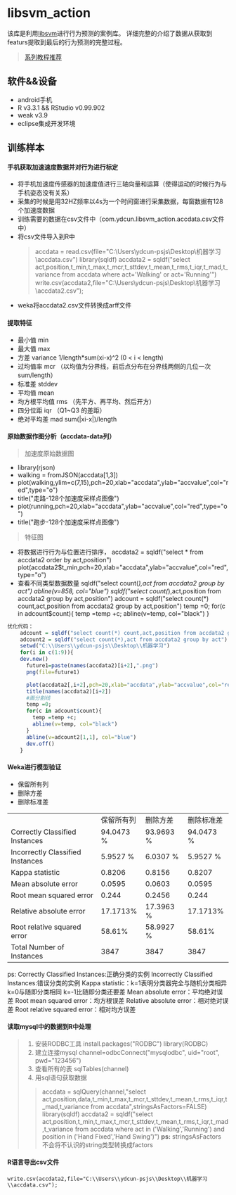 # libsvm_action

该库是利用[libsvm](http://www.csie.ntu.edu.tw/~cjlin/)进行行为预测的案例库。
详细完整的介绍了数据从获取到featurs提取到最后的行为预测的完整过程。
> [系列教程推荐](http://blog.csdn.net/flydreamgg/article/details/4466023)

## 软件&&设备
- android手机
- R v3.3.1 && RStudio v0.99.902
- weak v3.9
- eclipse集成开发环境

## 训练样本

#### 手机获取加速速度数据并对行为进行标定
- 将手机加速度传感器的加速度值进行三轴向量和运算（使得运动的时候行为与手机姿态没有关系）
- 采集的时候是用32HZ频率以4s为一个时间窗进行采集数据，每窗数据有128个加速度数据
- 训练需要的数据在csv文件中（com.ydcun.libsvm_action.accdata.csv文件中）
- 将csv文件导入到R中
	> accdata = read.csv(file="C:\\Users\\ydcun-psjs\\Desktop\\机器学习\\accdata.csv")
	> library(sqldf)
	> accdata2 = sqldf("select act,position,t_min,t_max,t_mcr,t_sttdev,t_mean,t_rms,t_iqr,t_mad,t_variance from accdata where act='Walking' or act='Running'")
	> write.csv(accdata2,file="C:\\Users\\ydcun-psjs\\Desktop\\机器学习\\accdata2.csv");
- weka将accdata2.csv文件转换成arff文件

#### 提取特征
- 最小值 	min
- 最大值 	max
- 方差 variance 1/length*sum(xi-x)^2   (0 < i < length)
- 过均值率 mcr （以均值为分界线，前后点分布在分界线两侧的几位一次 sum/length）
- 标准差 stddev
- 平均值 mean
- 均方根平均值 rms  （先平方、再平均、然后开方）
- 四分位距 iqr （Q1~Q3 的差距）
- 绝对平均差 mad sum(|xi-x|)/length

#### 原始数据作图分析（accdata-data列）

> 加速度原始数据图
- library(rjson)
- walking = fromJSON(accdata[1,3])
- plot(walking,ylim=c(7,15),pch=20,xlab="accdata",ylab="accvalue",col="red",type="o")
- title("走路-128个加速度采样点图像")
- plot(running,pch=20,xlab="accdata",ylab="accvalue",col="red",type="o")
- title("跑步-128个加速度采样点图像")

> 特征图
- 将数据进行行为与位置进行排序，
	accdata2 = sqldf("select * from accdata2 order by act,position")
	plot(accdata2$t_min,pch=20,xlab="accdata",ylab="accvalue",col="red",type="o")
- 查看不同类型数据数量
	sqldf("select count(*),act from accdata2 group by act")
	abline(v=858, col="blue")
	sqldf("select count(*),act,position from accdata2 group by act,position")
	adcount = sqldf("select count(*) count,act,position from accdata2 group by act,position")
	temp =0;
	for(c in adcount$count){
 	temp =temp +c;
	abline(v=temp, col="black")
	}

```R
优化代码：
	adcount = sqldf("select count(*) count,act,position from accdata2 group by act,position")
	adcount2 = sqldf("select count(*),act from accdata2 group by act")
	setwd("C:\\Users\\ydcun-psjs\\Desktop\\机器学习")
	for(i in c(1:9)){
  	dev.new()
	  future1=paste(names(accdata2)[i+2],".png")
	  png(file=future1)

	  plot(accdata2[,i+2],pch=20,xlab="accdata",ylab="accvalue",col="red",type="o")
	  title(names(accdata2)[i+2])
	  #画分割线
	  temp =0;
	  for(c in adcount$count){
		temp =temp +c;
		abline(v=temp, col="black")
	  }
	  abline(v=adcount2[1,1], col="blue")
	  dev.off()
	}
```

#### Weka进行模型验证
- 保留所有列
- 删除方差
- 删除标准差
<table>
<tr><td></td><td>保留所有列</td><td>删除方差</td><td>删除标准差</td></tr>
<tr><td>Correctly Classified Instances</td><td>94.0473 %</td><td>93.9693 %</td><td>94.0473 %</td></tr>
<tr><td>Incorrectly Classified Instances</td><td>5.9527 %</td><td>6.0307 %</td><td>5.9527 %</td></tr>
<tr><td>Kappa statistic</td><td>0.8206</td><td>0.8156</td><td>0.8207</td></tr>
<tr><td>Mean absolute error</td><td>0.0595</td><td>0.0603</td><td>0.0595</td></tr>
<tr><td>Root mean squared error</td><td>0.244</td><td>0.2456</td><td>0.244 </td></tr>
<tr><td>Relative absolute error</td><td>17.1713%</td><td>17.3963 %</td><td>17.1713%</td></tr>
<tr><td>Root relative squared error</td><td>58.61%</td><td>58.9927 %</td><td>58.61%</td></tr>
<tr><td>Total Number of Instances</td><td>3847</td><td>3847 </td><td>3847</td></tr>
</table>
ps:
	Correctly Classified Instances:正确分类的实例
	Incorrectly Classified Instances:错误分类的实例
	Kappa statistic：k=1表明分类器完全与随机分类相异 k=0与随即分类相同 k=-1比随即分类还要差
	Mean absolute error：平均绝对误差
	Root mean squared error：均方根误差
	Relative absolute error：相对绝对误差
	Root relative squared error：相对均方误差

#### 读取mysql中的数据到R中处理
>	1. 安装RODBC工具
		install.packages("RODBC")
		library(RODBC)
>	2. 建立连接mysql
		channel=odbcConnect("mysqlodbc", uid="root", pwd="123456")
>	3. 查看所有的表
		sqlTables(channel)
>    4. 用sql语句获取数据
>> accdata = sqlQuery(channel,"select act,position,data,t_min,t_max,t_mcr,t_sttdev,t_mean,t_rms,t_iqr,t_mad,t_variance from accdata",stringsAsFactors=FALSE)
> library(sqldf)
> accdata2 = sqldf("select act,position,t_min,t_max,t_mcr,t_sttdev,t_mean,t_rms,t_iqr,t_mad,t_variance from accdata where act in ('Walking','Running') and position in ('Hand Fixed','Hand Swing')")
**ps:** stringsAsFactors 不会将不认识的string类型转换成factors

#### R语言导出csv文件
	write.csv(accdata2,file="C:\\Users\\ydcun-psjs\\Desktop\\机器学习\\accdata.csv");
